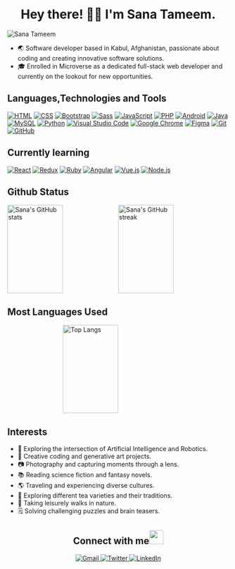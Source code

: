 <h1 align="center"> Hey there! 👋🏻 I'm Sana Tameem. </h1>
<p align="left"> <img src="https://komarev.com/ghpvc/?username=SanaTameem&label=Views&color=blue&style=plastic" alt="Sana Tameem" /></p>

- :earth_asia: Software developer based in Kabul, Afghanistan, passionate about coding and creating innovative software solutions. <br>
- :mortar_board: Enrolled in Microverse as a dedicated full-stack web developer and currently on the lookout for new opportunities.


## Languages,Technologies and Tools
[![HTML](https://img.icons8.com/color/48/000000/html-5.png)](#) 
[![CSS](https://img.icons8.com/color/48/000000/css3.png)](#) 
[![Bootstrap](https://img.icons8.com/color/48/000000/bootstrap.png)](#)
[![Sass](https://img.icons8.com/color/48/000000/sass.png)](#)
[![JavaScript](https://img.icons8.com/color/48/000000/javascript.png)](#) 
[![PHP](https://img.icons8.com/color/48/000000/php.png)](#) 
[![Android](https://img.icons8.com/color/48/000000/android-os.png)](#)
[![Java](https://img.icons8.com/color/48/000000/java-coffee-cup-logo.png)](#) 
[![MySQL](https://img.icons8.com/color/48/000000/mysql.png)](#) 
[![Python](https://img.icons8.com/color/48/000000/python.png)](#) 
[![Visual Studio Code](https://img.icons8.com/color/48/000000/visual-studio-code-2019.png)](#)
[![Google Chrome](https://img.icons8.com/color/48/000000/chrome.png)](#)
[![Figma](https://img.icons8.com/color/48/000000/figma.png)](#)
[![Git](https://img.icons8.com/color/48/000000/git.png)](#) 
[![GitHub](https://img.icons8.com/color/48/000000/github--v1.png)](#)
 
## Currently learning
[![React](https://img.icons8.com/color/48/000000/react-native.png)](#) 
[![Redux](https://img.icons8.com/color/48/000000/redux.png)](#)
[![Ruby](https://img.icons8.com/color/48/000000/ruby-programming-language.png)](#)
[![Angular](https://img.icons8.com/color/48/000000/angularjs.png)](#) 
[![Vue.js](https://img.icons8.com/color/48/000000/vue-js.png)](#) 
[![Node.js](https://img.icons8.com/color/48/000000/nodejs.png)](#)


##  Github Status
<div style="display: flex; justify-content: center;">
  <img src="https://github-readme-stats.vercel.app/api?username=SanaTameem&layout=compact&theme=radical&show_icons=true" alt="Sana's GitHub stats" style="width: 50%; height: 200px">
  <img src="https://github-readme-streak-stats.herokuapp.com/?user=SanaTameem&theme=radical" alt="Sana's GitHub streak" style="width: 50%; height: 200px">
</div>

## Most Languages Used
<div style="display: flex; justify-content: center;">
  <img src="https://github-readme-stats.vercel.app/api/top-langs/?username=SanaTameem&layout=compact&theme=radical" alt="Top Langs" style="width: 50%; height: 200px">
</div>

## Interests

- :robot: Exploring the intersection of Artificial Intelligence and Robotics.
- :art: Creative coding and generative art projects.
- :camera: Photography and capturing moments through a lens.
- :books: Reading science fiction and fantasy novels.
- :earth_americas: Traveling and experiencing diverse cultures.
- :tea: Exploring different tea varieties and their traditions.
- :walking: Taking leisurely walks in nature.
- :spiral_notepad: Solving challenging puzzles and brain teasers.

<h2 align="center"><b>Connect with me</b><img src="https://github.com/TheDudeThatCode/TheDudeThatCode/blob/master/Assets/Handshake.gif" height="32px"></h2>

<div align="center">
  <p>
    <a href="mailto:youremail@example.com">
      <img src="https://img.icons8.com/color/48/000000/gmail.png" alt="Gmail">
    </a>
    <a href="https://twitter.com/your-twitter-handle">
      <img src="https://img.icons8.com/color/48/000000/twitter.png" alt="Twitter">
    </a>
    <a href="https://www.linkedin.com/in/your-linkedin-profile">
      <img src="https://img.icons8.com/color/48/000000/linkedin.png" alt="LinkedIn">
    </a>
  </p>
</div>

